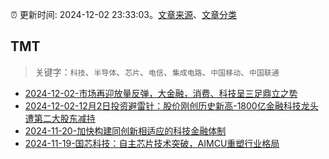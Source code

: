 :alarm_clock: 更新时间: 2024-12-02 23:33:03。[文章来源](/README.md)、[文章分类](/TAGS.md)

## TMT


> 关键字：`科技`、`半导体`、`芯片`、`电信`、`集成电路`、`中国移动`、`中国联通`



- [2024-12-02-市场再迎放量反弹，大金融，消费、科技呈三足鼎立之势](https://www.cls.cn/detail/1875544) 
- [2024-12-02-12月2日投资避雷针：股价刚创历史新高-1800亿金融科技龙头遭第二大股东减持](https://www.cls.cn/detail/1875483) 
- [2024-11-20-加快构建同创新相适应的科技金融体制](https://xueqiu.com/9193403816/313561745) 
- [2024-11-19-国芯科技：自主芯片技术突破，AIMCU重塑行业格局](https://xueqiu.com/8151841495/313402043) 
